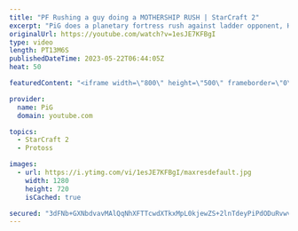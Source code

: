 ```yaml
---
title: "PF Rushing a guy doing a MOTHERSHIP RUSH | StarCraft 2"
excerpt: "PiG does a planetary fortress rush against ladder opponent, HesiJimbo, who was doing a mothership rush! -- 🐷 Second Channel for Learning StarCraft 2: https://www.youtube.com/c/PiGRandom 🐷 Third Channel for daily Pro Casts: https://www.youtube.com/c/PiGCasts -- 🐷 Watch live at https://www.twitch.tv/x5_pig"
originalUrl: https://youtube.com/watch?v=1esJE7KFBgI
type: video
length: PT13M6S
publishedDateTime: 2023-05-22T06:44:05Z
heat: 50

featuredContent: "<iframe width=\"800\" height=\"500\" frameborder=\"0\" src=\"https://www.youtube.com/embed/1esJE7KFBgI\" allow=\"accelerometer; autoplay; encrypted-media; gyroscope; picture-in-picture\" allowfullscreen></iframe>"

provider:
  name: PiG
  domain: youtube.com

topics:
  - StarCraft 2
  - Protoss

images:
  - url: https://i.ytimg.com/vi/1esJE7KFBgI/maxresdefault.jpg
    width: 1280
    height: 720
    isCached: true

secured: "3dFNb+GXNbdvavMAlQqNhXFTTcwdXTkxMpL0kjewZS+2lnTdeyPiPdODuRvwv6HwdN9SkXwauJUHoORpSeGudG6cbGbnhMNDkazg7b7Wi1tI0scyE2qTWbZp8dSodHeo23uRDd7ahYSpBSNMRAyHfp0kZkhi60y93e7GTuJFBeG4N3pFhjHSOytZ+aqQfuakMMCNmHfK5hrCFdIpHrgdWPoRE5Blb/Cb/n+aKIZAojgsQaw0HZNSXGoXkMjAXUPviEktw84dL1E2fLsg0nz2JjDIemlgLEF5e3wxwV+X+rsBE8ip4Nwe2f+sfZjlnTfAhaXMuNBJmKLldCKhHnAQUpt/t2SfogmrvDqrITy6gywMF5ShqMG+l67xNV/D1bHFEugK8cGC+bTN7KIRMyC6a3DZyHeF3M9G7Ttn7/lqs1E=;0QAl4qaN4g6v4oOga1x0xQ=="
---
```



